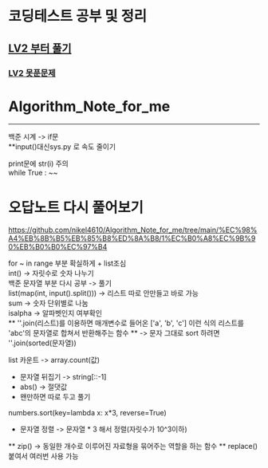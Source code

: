# 코딩테스트 공부 및 정리
## [LV2 부터 풀기](https://github.com/ryunada/Coding_Test_Practice/tree/main/PHW/Programmers/LV2)  
### [LV2 못푼문제](https://github.com/nikel4610/Coding_Test_Practice/tree/main/PHW/Programmers/LV2%EB%AA%BB%ED%91%BC%EB%AC%B8%EC%A0%9C)


# Algorithm_Note_for_me
----  
백준 시계 -> if문  
**input()대신sys.py 로 속도 줄이기
  
  print문에 str(i) 주의  
  while True : ~~  
 
 # 오답노트 다시 풀어보기  
 https://github.com/nikel4610/Algorithm_Note_for_me/tree/main/%EC%98%A4%EB%8B%B5%EB%85%B8%ED%8A%B8/1%EC%B0%A8%EC%9B%90%EB%B0%B0%EC%97%B4
  
  for ~ in range 부분 확실하게 + list조심  
 int() -> 자릿수로 숫자 나누기  
 백준 문자열 부분 다시 공부 -> 풀기  
 list(map(int, input().split())) -> 리스트 따로 안만들고 바로 가능  
 sum -> 숫자 단위별로 나눔  
 isalpha -> 알파벳인지 여부확인  
 ** ''.join(리스트)를 이용하면 매개변수로 들어온 ['a', 'b', 'c'] 이런 식의 리스트를 'abc'의 문자열로 합쳐서 반환해주는 함수
 ** -> 문자 그대로 sort 하려면 ''.join(sorted(문자열))

 list 카운트 -> array.count(값)
 * 문자열 뒤집기 -> string[::-1]
 * abs() -> 절댓값
 * 왠만하면 따로 두고 풀기

numbers.sort(key=lambda x: x*3, reverse=True)
* 문자열 정렬 -> 문자열 * 3 해서 정렬(자릿수가 10^3이하)

** zip() -> 동일한 개수로 이루어진 자료형을 묶어주는 역할을 하는 함수
** replace() 붙여서 여러번 사용 가능